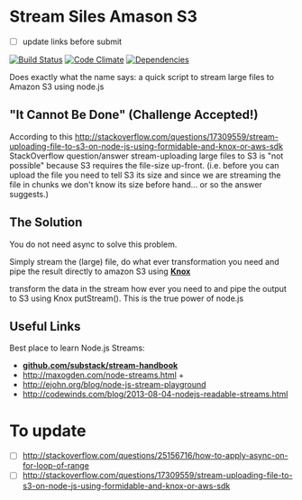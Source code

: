 Stream Siles Amason S3
========================

- [ ] update links before submit <br />

[![Build Status](https://travis-ci.org/nelsonic/time.png?branch=master)](https://travis-ci.org/nelsonic/time) [![Code Climate](https://codeclimate.com/github/nelsonic/time.png)](https://codeclimate.com/github/nelsonic/time) [![Dependencies](https://david-dm.org/nelsonic/time.png?theme=shields.io)](https://david-dm.org/nelsonic/time)


Does exactly what the name says: a quick script to stream large files to Amazon S3 using node.js


## "It Cannot Be Done" (Challenge Accepted!)

According to this
http://stackoverflow.com/questions/17309559/stream-uploading-file-to-s3-on-node-js-using-formidable-and-knox-or-aws-sdk
StackOverflow question/answer stream-uploading large files to S3
is "not possible" because S3 requires the file-size up-front.
(i.e. before you can upload the file you need to tell S3 its size
  and since we are streaming the file in chunks we don't know
  its size before hand... or so the answer suggests.)

## The Solution

You do not need async to solve this problem.

Simply stream the (large) file, do what ever transformation you need and pipe the result directly to amazon S3 using [**Knox**](https://github.com/LearnBoost/knox)







transform the data in the stream how ever you need to and pipe the output to S3 using Knox putStream(). This is the true power of node.js

## Useful Links

Best place to learn Node.js Streams:
- [**github.com/substack/stream-handbook**](http://github.com/substack/stream-handbook)
- http://maxogden.com/node-streams.html +
- http://ejohn.org/blog/node-js-stream-playground
- http://codewinds.com/blog/2013-08-04-nodejs-readable-streams.html


# To update
- [ ] http://stackoverflow.com/questions/25156716/how-to-apply-async-on-for-loop-of-range
- [ ] http://stackoverflow.com/questions/17309559/stream-uploading-file-to-s3-on-node-js-using-formidable-and-knox-or-aws-sdk

